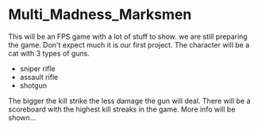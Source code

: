 # Multi_Madness_Marksmen
This will be an FPS game with a lot of stuff to show.
we are still preparing the game.
Don't expect much it is our first project.
The character will be a cat with 3 types of guns.

- sniper rifle
- assault rifle
- shotgun

The bigger the kill strike the less damage the gun will deal.
There will be a scoreboard with the highest kill streaks in the game.
More info will be shown...
